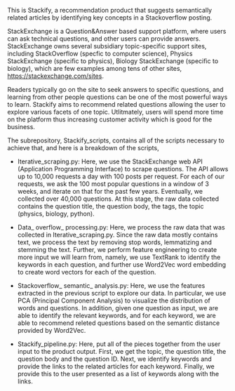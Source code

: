 This is Stackify, a recommendation product that suggests semantically related articles by identifying key concepts in a Stackoverflow posting.

StackExchange is a Question&Answer based support platform, where users can ask technical questions, and other users can provide answers. StackExchange owns several subsidiary topic-specific support sites, including StackOverflow (specfic to computer science), Physics StackExchange (specific to physics), Biology StackExchange (specific to biology), which are few examples among tens of other sites, https://stackexchange.com/sites.

Readers typically go on the site to seek answers to specific questions, and learning from other people questions can be one of the most powerful ways to learn. Stackify aims to recommend related questions allowing the user to explore various facets of one topic. Utlitmately, users will spend more time on the platform thus increasing customer activity which is good for the business.

The subrepository, Stackify_scripts, contains all of the scripts necessary to achieve that, and here is a breakdown of the scripts,

- Iterative_scraping.py: Here, we use the StackExchange web API (Application Programming Interface) to scrape questions. The API allows up to 10,000 requests a day with 100 posts per request. For each of our requests, we ask the 100 most popular questions in a window of 3 weeks, and iterate on that for the past few years. Eventually, we collected over 40,000 questions. At this stage, the raw data collected contains the question title, the question body, the tags, the topic (physics, biology, python).

- Data_ overflow_ processing.py: Here, we process the raw data that was collected in Iterative_scraping.py. Since the raw data mostly contains text, we process the text by removing stop words, lemmatizing and stemming the text. Further, we perform feature engineering to create more input we will learn from, namely, we use TextRank to identify the keywords in each question, and further use Word2Vec word embedding to create word vectors for each of the question.

- Stackoverflow_ semantic_ analysis.py: Here, we use the features extracted in the previous script to explore our data. In particular, we use PCA (Principal Component Analysis) to visualize the distribution of words and questions. In addition, given one question as input, we are able to identify the relevant keywords, and for each keyword, we are able to recommend releted questions based on the semantic distance provided by Word2Vec.

- Stackify_pipeline.py: Here, put all of the pieces together from the user input to the product output. First, we get the topic, the question title, the question body and the question ID. Next, we identify keywords and provide the links to the related articles for each keyword. Finally, we provide this to the user presented as a list of keywords along with the links.






